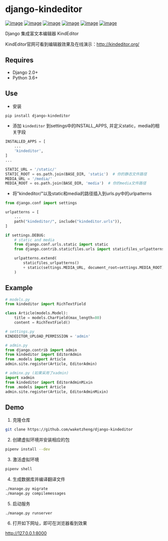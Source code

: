 # django-kindeditor

[![image](https://img.shields.io/pypi/v/django-kindeditor.svg)](https://pypi.org/project/django-kindeditor/)
[![image](https://img.shields.io/pypi/djversions/django-kindeditor.svg)](https://pypi.org/project/django-kindeditor/)
[![image](https://img.shields.io/pypi/pyversions/django-kindeditor.svg)](https://pypi.org/project/django-kineditor/)
[![image](https://img.shields.io/pypi/l/django-kindeditor.svg)](https://pypi.org/project/django-kindeditor/)
[![image](https://img.shields.io/codecov/c/github/waketzheng/django-kindeditor/master.svg)](https://codecov.io/github/waketzheng/django-kindeditor?branch=master)
[![image](https://img.shields.io/badge/code%20style-pep8-green.svg)](https://www.python.org/dev/peps/pep-0008/)


Django 集成富文本编辑器 KindEditor

KindEditor官网可看到编辑器效果及在线演示：http://kindeditor.org/

## Requires

- Django 2.0+
- Python 3.6+

## Use

- 安装

```bash
pip install django-kindeditor
```

- 添加 `kindeditor` 到settings中的INSTALL_APPS, 并定义static，media的相关字段

```py
INSTALLED_APPS = [
    ...
    'kindeditor',
]
...

STATIC_URL = '/static/'
STATIC_ROOT = os.path.join(BASE_DIR, 'static')  # 你的静态文件路径
MEDIA_URL = '/media/'
MEDIA_ROOT = os.path.join(BASE_DIR, 'media')  # 你的media文件路径
```

- 将"kindeditor/"以及static和media的路径插入到urls.py中的urlpatterns

```py
from django.conf import settings

urlpatterns = [
    ...
    path("kindeditor/", include("kindeditor.urls")),
]

if settings.DEBUG:
    # static and media
    from django.conf.urls.static import static
    from django.contrib.staticfiles.urls import staticfiles_urlpatterns

    urlpatterns.extend(
        staticfiles_urlpatterns()
        + static(settings.MEDIA_URL, document_root=settings.MEDIA_ROOT)
    )
```

## Example

```py
# models.py
from kindeditor import RichTextField

class Article(models.Model):
    title = models.CharField(max_length=80)
    content = RichTextField()

# settings.py
KINDEDITOR_UPLOAD_PERMISSION = 'admin'

# admin.py
from django.contrib import admin
from kindeditor import EditorAdmin
from .models import Article
admin.site.register(Article, EditorAdmin)

# adminx.py (如果采用了xadmin)
import xadmin
from kindeditor import EditorAdminMixin
from .models import Article
admin.site.register(Article, EditorAdminMixin)
```

## Demo

1. 克隆仓库

 ```bash
 git clone https://github.com/waketzheng/django-kindeditor
 ```

2. 创建虚拟环境并安装相应的包

 ```bash
 pipenv install --dev
 ```

3. 激活虚拟环境

 ```bash
 pipenv shell
 ```

4. 生成数据库并编译翻译文件

 ```bash
 ./manage.py migrate
 ./manage.py compilemessages
 ```

5. 启动服务

 ```bash
 ./manage.py runserver
 ```

6. 打开如下网址，即可在浏览器看到效果

 http://127.0.0.1:8000
